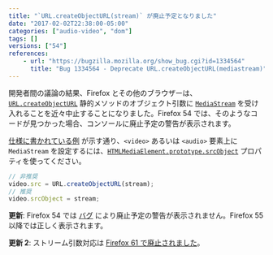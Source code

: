 ```yaml
---
title: "`URL.createObjectURL(stream)` が廃止予定となりました"
date: "2017-02-02T22:38:00-05:00"
categories: ["audio-video", "dom"]
tags: []
versions: ["54"]
references:
    - url: "https://bugzilla.mozilla.org/show_bug.cgi?id=1334564"
      title: "Bug 1334564 - Deprecate URL.createObjectURL(mediastream)"
---
```

開発者間の議論の結果、Firefox とその他のブラウザーは、[`URL.createObjectURL`](https://developer.mozilla.org/ja/docs/Web/API/URL/createObjectURL) 静的メソッドのオブジェクト引数に [`MediaStream`](https://developer.mozilla.org/ja/docs/Web/API/MediaStream) を受け入れることを近々中止することになりました。Firefox 54 では、そのようなコードが見つかった場合、コンソールに廃止予定の警告が表示されます。

[仕様に書かれている例](https://w3c.github.io/mediacapture-main/#examples) が示す通り、`<video>` あるいは `<audio>` 要素上に `MediaStream` を設定するには、[`HTMLMediaElement.prototype.srcObject`](https://developer.mozilla.org/ja/docs/Web/API/HTMLMediaElement/srcObject) プロパティを使ってください。

```js
// 非推奨
video.src = URL.createObjectURL(stream);
// 推奨
video.srcObject = stream;
```

**更新**: Firefox 54 では [バグ](https://bugzilla.mozilla.org/show_bug.cgi?id=1369698) により廃止予定の警告が表示されません。Firefox 55 以降では正しく表示されます。

**更新 2**: ストリーム引数対応は [Firefox 61 で廃止されました](https://www.fxsitecompat.com/ja/docs/2018/url-createobjecturl-no-longer-accepts-mediastream-as-argument/)。
